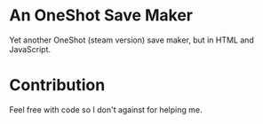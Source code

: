 # An OneShot Save Maker

Yet another OneShot (steam version) save maker, but in HTML and JavaScript.

# Contribution
Feel free with code so I don't against for helping me.